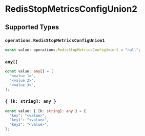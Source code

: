 # RedisStopMetricsConfigUnion2


## Supported Types

### `operations.RedisStopMetricsConfigUnion1`

```typescript
const value: operations.RedisStopMetricsConfigUnion1 = "null";
```

### `any[]`

```typescript
const value: any[] = [
  "<value 1>",
  "<value 2>",
  "<value 3>",
];
```

### `{ [k: string]: any }`

```typescript
const value: { [k: string]: any } = {
  "key": "<value>",
  "key1": "<value>",
  "key2": "<value>",
};
```

